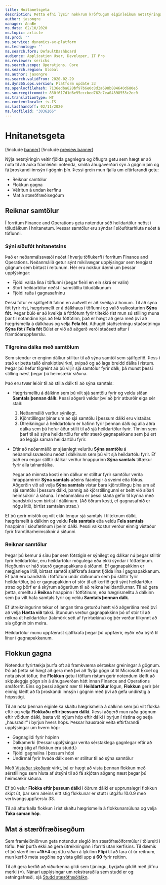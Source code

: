 ```yaml
---
title: Hnitanetsgeta
description: Þetta efni lýsir nokkrum kröftugum eiginleikum netstýringar. Það verður að gera nýja hnitanetsaðgerðina kleift að hafa aðgang að þessum möguleikum.
author: jasongre
manager: AnnBe
ms.date: 02/10/2020
ms.topic: article
ms.prod: ''
ms.service: dynamics-ax-platform
ms.technology: ''
ms.search.form: DefaultDashboard
audience: Application User, Developer, IT Pro
ms.reviewer: sericks
ms.search.scope: Operations, Core
ms.search.region: Global
ms.author: jasongre
ms.search.validFrom: 2020-02-29
ms.dyn365.ops.version: Platform update 33
ms.openlocfilehash: 7136edba828bf97b6e0c8d2a698b884640d680e5
ms.sourcegitcommit: 880f617d1d6e95eccbed762c7ea04398553c2ec0
ms.translationtype: HT
ms.contentlocale: is-IS
ms.lasthandoff: 02/11/2020
ms.locfileid: "3036266"
---
```

# <a name="grid-capabilities"></a>Hnitanetsgeta

[!include [banner](../includes/banner.md)]
[!include [preview banner](../includes/preview-banner.md)]

Nýja netstýringin veitir fjölda gagnlegra og öflugra getu sem hægt er að nota til að auka framleiðni notenda, smíða áhugaverðari sýn á gögnin þín og fá þroskandi innsýn í gögnin þín. Þessi grein mun fjalla um eftirfarandi getu: 

-  Reiknar samtölur
-  Flokkun gagna
-  Vélritun á undan kerfinu
-  Mat á stærðfræðisegðum 

## <a name="calculating-totals"></a>Reiknar samtölur
Í forritum Finance and Operations geta notendur séð heildartölur neðst í töludálkum í hnitanetum. Þessar samtölur eru sýndar í síðufótarhluta neðst á töflunni. 

### <a name="showing-the-grid-footer"></a>Sýni síðufót hnitanetsins
Það er neðanmálssvæði neðst í hverju töflukerfi í forritum Finance and Operations. Neðanmálið getur sýnt mikilvægar upplýsingar sem tengjast gögnum sem birtast í reitunum. Hér eru nokkur dæmi um þessar upplýsingar:

- Fjöldi valda lína í töflunni (þegar fleiri en ein skrá er valin)
- Stórt heildartölur neðst í samstilltu töludálkunum
- Fjöldi raða í gagnasafninu 

Þessi fótur er sjálfgefið falinn en auðvelt er að kveikja á honum. Til að sýna fót fyrir rist, hægrismellt er á dálkhaus í töflunni og valið valkosturinn **Sýna fót**. Þegar búið er að kveikja á fótfótum fyrir tiltekið rist mun sú stilling muna þar til notandinn kýs að fela fótfótinn, það er hægt að gera með því að hægrismella á dálkhaus og velja **Fela fót**.  Athugið staðsetningu staðsetningu **Sýna fót / Fela fót** Búist er við að aðgerð verði staðsett aftur í framtíðaruppfærslu. 

### <a name="specifying-columns-with-totals"></a>Tilgreina dálka með samtölum
Sem stendur er enginn dálkur stilltur til að sýna samtöl sem sjálfgefið. Þess í stað er þetta talið einskiptisvirkni, svipað og að laga breidd dálka í ristum. Þegar þú hefur tilgreint að þú viljir sjá samtölur fyrir dálk, þá munst þessi stilling næst þegar þú heimsækir síðuna.  

Það eru tvær leiðir til að stilla dálk til að sýna samtals: 

- Hægrismelltu á dálkinn sem þú vilt sjá samtölu fyrir og veldu síðan **Samtals þennan dálk**. Þessi aðgerð veldur því að þrír atburðir eiga sér stað:

    1. Neðanmálið verður sýnilegt. 
    2. Kjörstillingar þínar um að sjá samtölu í þessum dálki eru vistaðar. 
    3. Útreikningur á heildartölum er hafinn fyrir þennan dálk og alla aðra dálka sem þú hefur áður stillt til að sjá heildartölur fyrir. Tíminn sem þarf til að sýna heildartölu fer eftir stærð gagnapakkans sem þú ert að leggja saman heildartölu fyrir.

- Eftir að neðanmálið er sjáanlegt velurðu **Sýna samtölu** á neðanmálssvæðinu neðst í dálkinum sem þú vilt sjá heildartölu fyrir. Ef það eru engar stilltir dálkar verður hnappurinn **Sýna samtals** tiltækur fyrir alla talnardálka. 

    Þegar að minnsta kosti einn dálkur er stilltur fyrir samtölur verða hnapparnirnir **Sýna samtals** aðeins fáanlegir á sveimi eða fókus. Aðgerðin við að velja **Sýna samtals** vistar bara kjörstillingu þína um að sjá samtölu í þessum dálki, þannig að kjörstillingunni er beitt við síðari heimsóknir á síðuna. Í neðanmálinu er þessi staða gefin til kynna með bandstriki sem birtist í dálkinum. (Að öðrum kosti, ef gagnasafnið er nógu lítið, birtist samtalan strax.)

Ef þú gerir mistök og vilt ekki lengur sjá samtals í tilteknum dálki, hægrismellt á dálkinn og veldu **Fela samtals** eða veldu **Fela samtals** hnappinn í síðufætinum í þeim dálki. Þessi valkostur verður einnig vistaður fyrir framtíðarheimsóknir á síðunni. 

### <a name="calculating-totals"></a>Reiknar samtölur
Þegar þú kemur á síðu þar sem fótstigið er sýnilegt og dálkar nú þegar stilltir fyrir heildartölur, eru heildartölur mögulega eða ekki sýndar í fótfætinum. Hegðunin er háð stærð gagnapakkans á síðunni. Ef gagnapakkinn er nægjanlega lítill, birtast samtöl sjálfkrafa ásamt fjölda lína í gagnapakkanum. Ef það eru bandstrik í fótfótum undir dálkunum sem þú stilltir fyrir heildartölur, þá er gagnapakkinn of stór til að kerfið geti sýnt heildartölur strax og þörf er á skýrum aðgerðum til að reikna heildartölurnar. Til að gera þetta, smelltu á **Reikna** hnappinn í fótfótinum, eða hægrismelltu á dálkinn sem þú vilt hafa samtals fyrir og veldu **Samtals þennan dálk**.  

Ef útreikningurinn tekur of langan tíma geturðu hætt við aðgerðina með því að velja **Hætta við** takki. Stundum verður gagnapakkinn þó of stór til að reikna út heildartölur (takmörk sett af fyrirtækinu) og þér verður tilkynnt að sía gögnin þín meira.

Heildartölur munu uppfærast sjálfkrafa þegar þú uppfærir, eyðir eða býrð til línur í gagnapakkanum.  

## <a name="grouping-data"></a>Flokkun gagna
Notendur fyrirtækja þurfa oft að framkvæma sértækar greiningar á gögnum. Þó að þetta sé hægt að gera með því að flytja gögn út til Microsoft Excel og nota pivot töflur, the **Flokkun** getu í töflum ristum gerir notendum kleift að skipuleggja gögn sín á áhugaverðan hátt innan Finance and Operations smáforrit. Eins og þessi aðgerð nær til **Heildartölur** lögun, **Flokkun** gerir þér einnig kleift að fá þroskandi innsýn í gögnin með því að gefa undirstig á hópsstigi.

Til að nota þennan eiginleika skaltu hægrismella á dálkinn sem þú vilt flokka eftir og velja **Flokkaðu eftir þessum dálki**. Þessi aðgerð mun raða gögnum eftir völdum dálki, bæta við nýjum hóp eftir dálki í byrjun í ristina og setja „hausraðir“ í byrjun hvers hóps. Þessar hausraðir veita eftirfarandi upplýsingar um hvern hóp: 
-  Gagnagildi fyrir hópinn 
-  Dálkamerki (Þessar upplýsingar verða sérstaklega gagnlegar eftir að mörg stig af flokkun eru studd.)
-  Fjöldi gagnalína í þessum hópi
-  Undirmál fyrir hvaða dálk sem er stilltur til að sýna samtölur

Með [Vistaðar skoðanir](saved-views.md) virkt, þá er hægt að vista þennan flokkun með sérstillingu sem hluta af útsýni til að fá skjótan aðgang næst þegar þú heimsækir síðuna.  

Ef þú velur **Flokka eftir þessum dálki** í öðrum dálki er upprunalegri flokkun skipt út, þar sem aðeins eitt stig flokkunar er stutt í útgáfu 10.0.9 með verkvangsuppfærslu 33.

Til að afturkalla flokkun í rist skaltu hægrismella á flokkunarsúluna og velja **Taka saman hóp**.  


## <a name="evaluating-math-expressions"></a>Mat á stærðfræðisegðum
Sem framleiðniörvun geta notendur slegið inn stærðfræðiformúlur í tölureiti í töflu. Þeir þurfa ekki að gera útreikninginn í forriti utan kerfisins. Til dæmis ef þú slærð inn **=15\*4** og ýttu síðan á lykilinn **Flipi** til að fara út úr reitnum, mun kerfið meta segðina og vista gildi upp á **60** fyrir reitinn.

Til að gera kerfið að viðurkenna gildi sem tjáningu, byrjaðu gildið með jöfnu merki (**=**). Nánari upplýsingar um rekstraraðila sem studd er og setningafræði, sjá [Studd stærðfræðitákn](http://bugwheels94.github.io/math-expression-evaluator/#supported-maths-symbols).  

